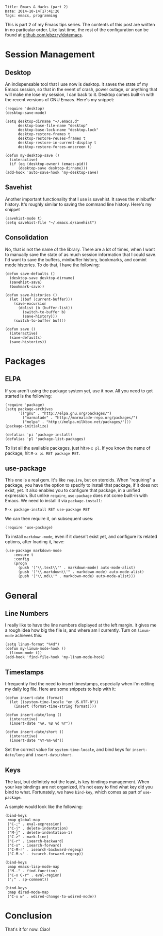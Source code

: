     Title: Emacs & Hacks (part 2)
    Date: 2014-10-14T17:41:20
    Tags: emacs, programming

This is part 2 of my Emacs tips series. The contents of this post are
written in no particular order. Like last time, the rest of the
configuration can be found at
[github.com/ebzzry/dotemacs](http://github.com/ebzzry/dotemacs).

<!-- more -->

# Session Management

## Desktop
An indispensable tool that I use now is desktop. It saves the state of
my Emacs session, so that in the event of crash, power outage, or
anything that will make me lose my session, I can back to it. Desktop
comes built-in with the recent versions of GNU Emacs. Here's my
snippet:

```elisp
(require 'desktop)
(desktop-save-mode)

(setq desktop-dirname "~/.emacs.d"
      desktop-base-file-name "desktop"
      desktop-base-lock-name "desktop.lock"
      desktop-restore-frames t
      desktop-restore-reuses-frames t
      desktop-restore-in-current-display t
      desktop-restore-forces-onscreen t)

(defun my-desktop-save ()
  (interactive)
  (if (eq (desktop-owner) (emacs-pid))
      (desktop-save desktop-dirname)))
(add-hook 'auto-save-hook 'my-desktop-save)
```

## Savehist
Another important functionality that I use is savehist. It saves the
minibuffer history. It's roughly similar to saving the command line
history. Here's my snippet

```elisp
(savehist-mode t)
(setq savehist-file "~/.emacs.d/savehist")
```

## Consolidation
No, that is not the name of the library. There are a lot of times,
when I want to manually save the state of as much session information
that I could save. I'd want to save the buffers, minibuffer history,
bookmarks, and comint mode histories. To do that, I have the
following:

```elisp
(defun save-defaults ()
  (desktop-save desktop-dirname)
  (savehist-save)
  (bookmark-save))

(defun save-histories ()
  (let ((buf (current-buffer)))
    (save-excursion
      (dolist (b (buffer-list))
        (switch-to-buffer b)
        (save-history)))
    (switch-to-buffer buf)))

(defun save ()
  (interactive)
  (save-defaults)
  (save-histories))
```

# Packages

## ELPA
If you aren't using the package system yet, use it now. All you need
to get started is the following:

```elisp
(require 'package)
(setq package-archives
      '(("gnu" . "http://elpa.gnu.org/packages/")
        ("marmalade" . "http://marmalade-repo.org/packages/")
        ("melpa" . "http://melpa.milkbox.net/packages/")))
(package-initialize)

(defalias 'pi 'package-install)
(defalias 'pl 'package-list-packages)
```

To list all the available packages, just hit `M-x pl`. If you know the
name of package, hit `M-x pi RET package RET`.

## use-package
This one is a real gem. It's like `require`, but on steroids. When
"requiring" a package, you have the option to specify to install that
package, if it does not exist, yet. It also enables you to configure
that package, in a unified expression. But unlike `require`,
`use-package` does not come built-in with Emacs. We need to install it
via `package-install`:

```elisp
M-x package-install RET use-package RET
```

We can then require it, on subsequent uses:

```elisp
(require 'use-package)
```

To install `markdown-mode`, even if it doesn't exist yet,
and configure its related options, after loading it, have:

```elisp
(use-package markdown-mode
    :ensure t
    :config
    (progn
      (push '("\\.text\\'" . markdown-mode) auto-mode-alist)
      (push '("\\.markdown\\'" . markdown-mode) auto-mode-alist)
      (push '("\\.md\\'" . markdown-mode) auto-mode-alist)))
```

# General

## Line Numbers
I really like to have the line numbers displayed at the left
margin. It gives me a rough idea how big the file is, and where am I
currently. Turn on `linum-mode` achieves this:

```elisp
(setq linum-format "%4d")
(defun my-linum-mode-hook ()
  (linum-mode t))
(add-hook 'find-file-hook 'my-linum-mode-hook)
```

## Timestamps
I frequently find the need to insert timestamps, especially when I'm
editing my daily log file. Here are some snippets to help with it:

```elisp
(defun insert-date (format)
  (let ((system-time-locale "en_US.UTF-8"))
    (insert (format-time-string format))))

(defun insert-date/long ()
  (interactive)
  (insert-date "%A, %B %d %Y"))

(defun insert-date/short ()
  (interactive)
  (insert-date "%Y-%m-%d"))

```

Set the correct value for `system-time-locale`, and bind keys for
`insert-date/long` and `insert-date/short`.

## Keys
The last, but definitely not the least, is key bindings
management. When your key bindings are not organized, it's not easy to
find what key did you bind to what. Fortunately, we have `bind-key`,
which comes as part of `use-package`.

A sample would look like the following:

```elisp
(bind-keys
 :map global-map
 ("C-;" . eval-expression)
 ("C-j" . delete-indentation)
 ("M-j" . delete-indentation-1)
 ("C-z" . mark-line)
 ("C-r" . isearch-backward)
 ("C-s" . isearch-forward)
 ("C-M-r" . isearch-backward-regexp)
 ("C-M-s" . isearch-forward-regexp))

(bind-keys
 :map emacs-lisp-mode-map
 ("M-." . find-function)
 ("C-x C-r" . eval-region)
 (";" . sp-comment))

(bind-keys
 :map dired-mode-map
 ("C-x w" . wdired-change-to-wdired-mode))
 ```

# Conclusion

That's it for now. Ciao!
